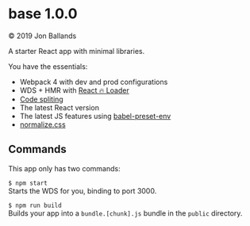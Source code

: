 # base 1.0.0

© 2019 Jon Ballands


A starter React app with minimal libraries.

You have the essentials:

- Webpack 4 with dev and prod configurations
- WDS + HMR with [React 🔥 Loader](https://github.com/gaearon/react-hot-loader)
- [Code spliting](https://webpack.js.org/guides/code-splitting/)
- The latest React version
- The latest JS features using [babel-preset-env](https://babeljs.io/docs/en/babel-preset-env)
- [normalize.css](https://necolas.github.io/normalize.css/)

## Commands

This app only has two commands:

`$ npm start`  
Starts the WDS for you, binding to port 3000.

`$ npm run build`  
Builds your app into a `bundle.[chunk].js` bundle in the `public` directory.
